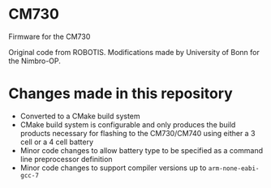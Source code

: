 # CM730
Firmware for the CM730

Original code from ROBOTIS. Modifications made by University of Bonn for the Nimbro-OP.

# Changes made in this repository
  - Converted to a CMake build system
  - CMake build system is configurable and only produces the build products necessary for flashing to the CM730/CM740 using either a 3 cell or a 4 cell battery
  - Minor code changes to allow battery type to be specified as a command line preprocessor definition
  - Minor code changes to support compiler versions up to `arm-none-eabi-gcc-7`
  
